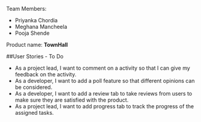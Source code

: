 Team Members:
* Priyanka Chordia
* Meghana Mancheela
* Pooja Shende

Product name: **TownHall**

##User Stories - To Do
* As a project lead, I want to comment on a activity so that I can give my feedback on the activity.
* As a developer, I want to add a poll feature so that different opinions can be considered.
* As a developer, I want to add a review tab to take reviews from users to make sure they are satisfied with the product.
* As a project lead, I want to add progress tab to track the progress of the assigned tasks. 



